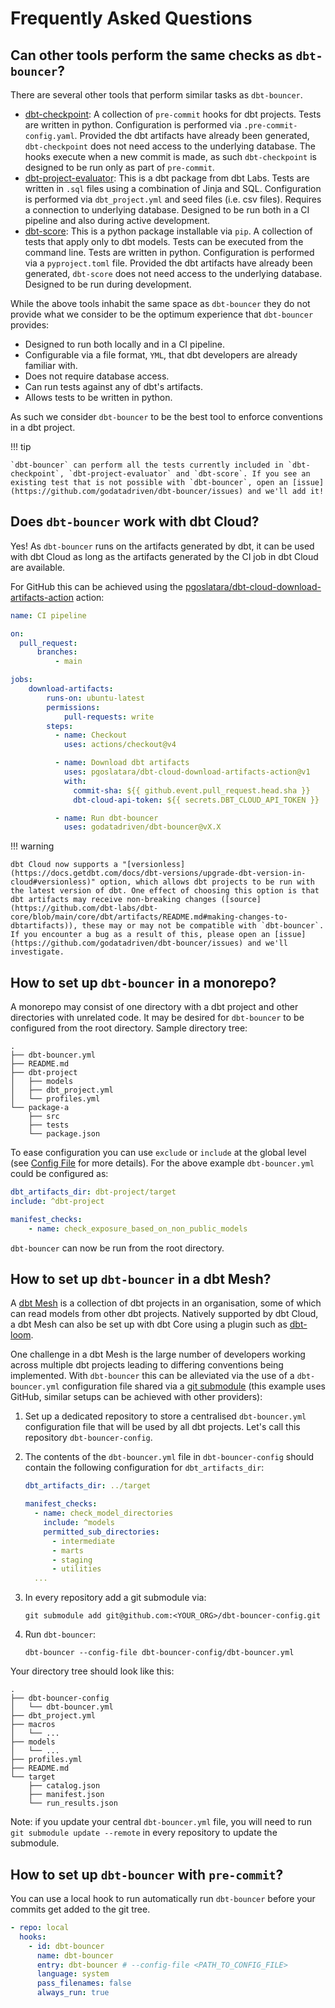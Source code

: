 # Frequently Asked Questions

## Can other tools perform the same checks as `dbt-bouncer`?

There are several other tools that perform similar tasks as `dbt-bouncer`.

- [dbt-checkpoint](): A collection of `pre-commit` hooks for dbt projects. Tests are written in python. Configuration is performed via `.pre-commit-config.yaml`. Provided the dbt artifacts have already been generated, `dbt-checkpoint` does not need access to the underlying database. The hooks execute when a new commit is made, as such `dbt-checkpoint` is designed to be run only as part of `pre-commit`.
- [dbt-project-evaluator](https://github.com/dbt-labs/dbt-project-evaluator): This is a dbt package from dbt Labs. Tests are written in `.sql` files using a combination of Jinja and SQL. Configuration is performed via `dbt_project.yml` and seed files (i.e. csv files). Requires a connection to underlying database. Designed to be run both in a CI pipeline and also during active development.
- [dbt-score](https://github.com/PicnicSupermarket/dbt-score): This is a python package installable via `pip`. A collection of tests that apply only to dbt models. Tests can be executed from the command line. Tests are written in python. Configuration is performed via a `pyproject.toml` file. Provided the dbt artifacts have already been generated, `dbt-score` does not need access to the underlying database. Designed to be run during development.

While the above tools inhabit the same space as `dbt-bouncer` they do not provide what we consider to be the optimum experience that `dbt-bouncer` provides:

- Designed to run both locally and in a CI pipeline.
- Configurable via a file format, `YML`, that dbt developers are already familiar with.
- Does not require database access.
- Can run tests against any of dbt's artifacts.
- Allows tests to be written in python.

As such we consider `dbt-bouncer` to be the best tool to enforce conventions in a dbt project.

!!! tip

    `dbt-bouncer` can perform all the tests currently included in `dbt-checkpoint`, `dbt-project-evaluator` and `dbt-score`. If you see an existing test that is not possible with `dbt-bouncer`, open an [issue](https://github.com/godatadriven/dbt-bouncer/issues) and we'll add it!

## Does `dbt-bouncer` work with dbt Cloud?

Yes! As `dbt-bouncer` runs on the artifacts generated by dbt, it can be used with dbt Cloud as long as the artifacts generated by the CI job in dbt Cloud are available.

For GitHub this can be achieved using the [pgoslatara/dbt-cloud-download-artifacts-action](https://github.com/pgoslatara/dbt-cloud-download-artifacts-action) action:
```yaml
name: CI pipeline

on:
  pull_request:
      branches:
          - main

jobs:
    download-artifacts:
        runs-on: ubuntu-latest
        permissions:
            pull-requests: write
        steps:
          - name: Checkout
            uses: actions/checkout@v4

          - name: Download dbt artifacts
            uses: pgoslatara/dbt-cloud-download-artifacts-action@v1
            with:
              commit-sha: ${{ github.event.pull_request.head.sha }}
              dbt-cloud-api-token: ${{ secrets.DBT_CLOUD_API_TOKEN }}

          - name: Run dbt-bouncer
            uses: godatadriven/dbt-bouncer@vX.X
```

!!! warning

    dbt Cloud now supports a "[versionless](https://docs.getdbt.com/docs/dbt-versions/upgrade-dbt-version-in-cloud#versionless)" option, which allows dbt projects to be run with the latest version of dbt. One effect of choosing this option is that dbt artifacts may receive non-breaking changes ([source](https://github.com/dbt-labs/dbt-core/blob/main/core/dbt/artifacts/README.md#making-changes-to-dbtartifacts)), these may or may not be compatible with `dbt-bouncer`. If you encounter a bug as a result of this, please open an [issue](https://github.com/godatadriven/dbt-bouncer/issues) and we'll investigate.

## How to set up `dbt-bouncer` in a monorepo?

A monorepo may consist of one directory with a dbt project and other directories with unrelated code. It may be desired for `dbt-bouncer` to be configured from the root directory. Sample directory tree:

```shell
.
├── dbt-bouncer.yml
├── README.md
├── dbt-project
│   ├── models
│   ├── dbt_project.yml
│   └── profiles.yml
└── package-a
    ├── src
    ├── tests
    └── package.json
```

To ease configuration you can use `exclude` or `include` at the global level (see [Config File](./config_file.md) for more details). For the above example `dbt-bouncer.yml` could be configured as:

```yaml
dbt_artifacts_dir: dbt-project/target
include: ^dbt-project

manifest_checks:
    - name: check_exposure_based_on_non_public_models
```

`dbt-bouncer` can now be run from the root directory.

## How to set up `dbt-bouncer` in a dbt Mesh?

A [dbt Mesh](https://docs.getdbt.com/best-practices/how-we-mesh/mesh-1-intro#what-is-dbt-mesh) is a collection of dbt projects in an organisation, some of which can read models from other dbt projects. Natively supported by dbt Cloud, a dbt Mesh can also be set up with dbt Core using a plugin such as [dbt-loom](https://github.com/nicholasyager/dbt-loom).

One challenge in a dbt Mesh is the large number of developers working across multiple dbt projects leading to differing conventions being implemented. With `dbt-bouncer` this can be alleviated via the use of a `dbt-bouncer.yml` configuration file shared via a [git submodule](https://github.blog/open-source/git/working-with-submodules/) (this example uses GitHub, similar setups can be achieved with other providers):

1. Set up a dedicated repository to store a centralised `dbt-bouncer.yml` configuration file that will be used by all dbt projects. Let's call this repository `dbt-bouncer-config`.

1. The contents of the `dbt-bouncer.yml` file in `dbt-bouncer-config` should contain the following configuration for `dbt_artifacts_dir`:

    ```yaml
    dbt_artifacts_dir: ../target

    manifest_checks:
      - name: check_model_directories
        include: ^models
        permitted_sub_directories:
          - intermediate
          - marts
          - staging
          - utilities
      ...
    ```

1. In every repository add a git submodule via:

    ```shell
    git submodule add git@github.com:<YOUR_ORG>/dbt-bouncer-config.git
    ```

1. Run `dbt-bouncer`:

    ```shell
    dbt-bouncer --config-file dbt-bouncer-config/dbt-bouncer.yml
    ```

Your directory tree should look like this:

```shell
.
├── dbt-bouncer-config
│   └── dbt-bouncer.yml
├── dbt_project.yml
├── macros
│   └── ...
├── models
│   └── ...
├── profiles.yml
├── README.md
└── target
    ├── catalog.json
    ├── manifest.json
    └── run_results.json
```

Note: if you update your central `dbt-bouncer.yml` file, you will need to run `git submodule update --remote` in every repository to update the submodule.

## How to set up `dbt-bouncer` with `pre-commit`?

You can use a local hook to run automatically run `dbt-bouncer` before your commits get added to the git tree.

```yaml
- repo: local
  hooks:
    - id: dbt-bouncer
      name: dbt-bouncer
      entry: dbt-bouncer # --config-file <PATH_TO_CONFIG_FILE>
      language: system
      pass_filenames: false
      always_run: true
```
